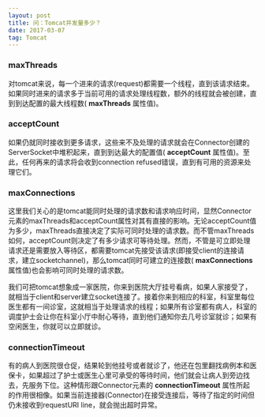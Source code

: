 ```yaml
---
layout: post
title: 问：Tomcat并发量多少？
date: 2017-03-07
tag: Tomcat
---
```

### maxThreads
对tomcat来说，每一个进来的请求(request)都需要一个线程，直到该请求结束。如果同时进来的请求多于当前可用的请求处理线程数，额外的线程就会被创建，直到到达配置的最大线程数( **maxThreads** 属性值)。

### acceptCount
如果仍就同时接收到更多请求，这些来不及处理的请求就会在Connector创建的ServerSocket中堆积起来，直到到达最大的配置值( **acceptCount** 属性值)。至此，任何再来的请求将会收到connection refused错误，直到有可用的资源来处理它们。

### maxConnections
这里我们关心的是tomcat能同时处理的请求数和请求响应时间，显然Connector元素的maxThreads和acceptCount属性对其有直接的影响。无论acceptCount值为多少，maxThreads直接决定了实际可同时处理的请求数。而不管maxThreads如何，acceptCount则决定了有多少请求可等待处理。然而，不管是可立即处理请求还是需要放入等待区，都需要tomcat先接受该请求(即接受client的连接请求，建立socketchannel)，那么tomcat同时可建立的连接数( **maxConnections** 属性值)也会影响可同时处理的请求数。

我们可把tomcat想象成一家医院，你来到医院大厅挂号看病，如果人家接受了，就相当于client和server建立socket连接了。接着你来到相应的科室，科室里每位医生都有一间诊室，这就相当于处理请求的线程；如果所有诊室都有病人，科室的调度护士会让你在科室小厅中耐心等待，直到他们通知你去几号诊室就诊；如果有空闲医生，你就可以立即就诊。

### connectionTimeout
有的病人到医院很仓促，结果轮到他挂号或者就诊了，他还在包里翻找病例本和医保卡，如果超过了护士或医生心里可承受的等待时间，他们就会让病人到旁边找去，先服务下位。这种情形跟Connector元素的 **connectionTimeout** 属性所起的作用很相像。如果当前连接器(Connector)在接受连接后，等待了指定的时间但仍未接收到requestURI line，就会抛出超时异常。